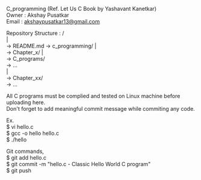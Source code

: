 

C_programming (Ref. Let Us C Book by Yashavant Kanetkar)    
Owner : Akshay Pusatkar     
Email : akshaypusatkar13@gmail.com   

Repository Structure :
/  
|       
-> README.md
-> c_programming/
  |    
  -> Chapter_x/ 
    |    
    -> C_programs/   
    -> ...   
  |    
  -> Chapter_xx/   
  -> ...   
  
All C programs must be complied and tested on Linux machine before uploading here.   
Don't forget to add meaningful commit message while commiting any code.    

Ex.  
$ vi hello.c  
$ gcc -o hello hello.c   
$ ./hello   

Git commands,    
$ git add hello.c    
$ git commit -m "hello.c - Classic Hello World C program"    
$ git push    

